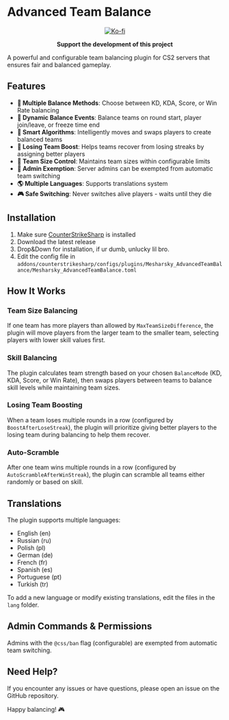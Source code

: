 # Advanced Team Balance

<div align="center">

[![Ko-fi](https://ko-fi.com/img/githubbutton_sm.svg)](https://ko-fi.com/mesharsky)

**Support the development of this project**

</div>

A powerful and configurable team balancing plugin for CS2 servers that ensures fair and balanced gameplay.

## Features

- **🎯 Multiple Balance Methods**: Choose between KD, KDA, Score, or Win Rate balancing
- **🔄 Dynamic Balance Events**: Balance teams on round start, player join/leave, or freeze time end
- **🔬 Smart Algorithms**: Intelligently moves and swaps players to create balanced teams
- **🚀 Losing Team Boost**: Helps teams recover from losing streaks by assigning better players
- **👥 Team Size Control**: Maintains team sizes within configurable limits
- **🔐 Admin Exemption**: Server admins can be exempted from automatic team switching
- **🌎 Multiple Languages**: Supports translations system
- **🎮 Safe Switching**: Never switches alive players - waits until they die

## Installation

1. Make sure [CounterStrikeSharp](https://github.com/roflmuffin/CounterStrikeSharp) is installed
2. Download the latest release
3. Drop&Down for installation, if ur dumb, unlucky lil bro.
4. Edit the config file in `addons/counterstrikesharp/configs/plugins/Mesharsky_AdvancedTeamBalance/Mesharsky_AdvancedTeamBalance.toml`

## How It Works

### Team Size Balancing
If one team has more players than allowed by `MaxTeamSizeDifference`, the plugin will move players from the larger team to the smaller team, selecting players with lower skill values first.

### Skill Balancing
The plugin calculates team strength based on your chosen `BalanceMode` (KD, KDA, Score, or Win Rate), then swaps players between teams to balance skill levels while maintaining team sizes.

### Losing Team Boosting
When a team loses multiple rounds in a row (configured by `BoostAfterLoseStreak`), the plugin will prioritize giving better players to the losing team during balancing to help them recover.

### Auto-Scramble
After one team wins multiple rounds in a row (configured by `AutoScrambleAfterWinStreak`), the plugin can scramble all teams either randomly or based on skill.

## Translations

The plugin supports multiple languages:
- English (en)
- Russian (ru)
- Polish (pl)
- German (de)
- French (fr)
- Spanish (es)
- Portuguese (pt)
- Turkish (tr)

To add a new language or modify existing translations, edit the files in the `lang` folder.

## Admin Commands & Permissions

Admins with the `@css/ban` flag (configurable) are exempted from automatic team switching.

## Need Help?

If you encounter any issues or have questions, please open an issue on the GitHub repository.

Happy balancing! 🎮
